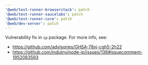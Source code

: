 ```yaml
---
'@web/test-runner-browserstack': patch
'@web/test-runner-saucelabs': patch
'@web/test-runner-core': patch
'@web/dev-server': patch
---
```


Vulnerability fix in `ip` package.
For more info, see:

- https://github.com/advisories/GHSA-78xj-cgh5-2h22
- https://github.com/indutny/node-ip/issues/136#issuecomment-1952083593
